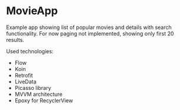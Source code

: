 # MovieApp

Example app showing list of popular movies and details with search functionality. For now paging not implemented, showing only first 20 results.

Used technologies:
- Flow
- Koin
- Retrofit
- LiveData
- Picasso library
- MVVM architecture
- Epoxy for RecyclerView
